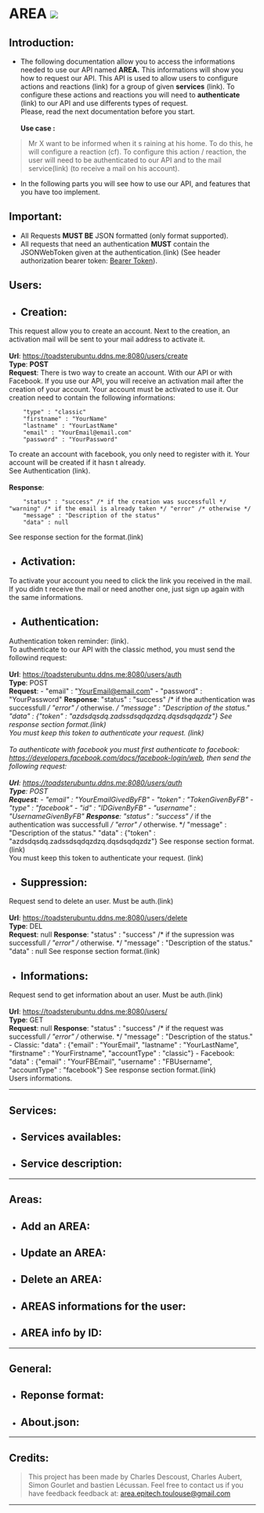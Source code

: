 # **AREA** ![](logo)
## Introduction:
- The following documentation allow you to access the informations needed to use our API named **AREA.** This informations will show you how to request our API. This API is used to allow users to configure actions and reactions (link) for a group of given **services** (link). To configure these actions and reactions you will need to **authenticate** (link) to our API and use differents types of request.<br/> Please, read the next documentation before you start.<br/><br/>**Use case :**
>Mr X  want to be informed when it s raining at his home. To do this, he will configure a reaction (cf). To configure this action / reaction, the user will need to be authenticated to our API and to the mail service(link) (to receive a mail on his account).

- In the following parts you will see how to use our API, and features that you have too implement.

## Important:
- All Requests **MUST BE** JSON formatted (only format supported).
- All requests that need an authentication **MUST** contain the JSONWebToken given at the authentication.(link) (See header authorization bearer token: [Bearer Token](https://swagger.io/docs/specification/authentication/bearer-authentication/)).

## Users:
- ## Creation:
This request allow you to create an account. Next to the creation, an activation mail will be sent to your mail address to activate it.<br/><br/>**Url**: https://toadsterubuntu.ddns.me:8080/users/create<br/>**Type**: **POST**<br/>**Request**: There is two way to create an account. With our API or with Facebook.
If you use our API, you will receive an activation mail after the creation of your account. Your account must be activated to use it.
Our creation need to contain the following informations:

		"type" : "classic"
		"firstname" : "YourName"
		"lastname" : "YourLastName"
		"email" : "YourEmail@email.com"
		"password" : "YourPassword"
To create an account with facebook, you only need to register with it. Your account will be created if it hasn t already.<br/>See Authentication (link).<br/><br/>**Response**: 

		"status" : "success" /* if the creation was successfull */ "warning" /* if the email is already taken */ "error" /* otherwise */
		"message" : "Description of the status"
		"data" : null
See response section for the format.(link)
- ## Activation:
To activate your account you need to click the link you received in the mail. If you didn t receive the mail or need another one, just sign up again with the same informations.
- ## Authentication:
Authentication token reminder: (link).<br/>To authenticate to our API with the classic method, you must send the followind request:<br/><br/>**Url**: https://toadsterubuntu.ddns.me:8080/users/auth<br/>**Type**: POST<br/>**Request**:
		- "email" : "YourEmail@email.com"
		- "password" : "YourPassword"
**Response**: 
                "status" : "success" /* if the authentication was successfull */ "error" /* otherwise. */
                "message" : "Description of the status."
                "data" : {"token" : "azdsdqsdq.zadssdsqdqzdzq.dqsdsqdqzdz"}
See response section format.(link)<br/>You must keep this token to authenticate your request. (link)<br/><br/>To authenticate with facebook you must first authenticate to facebook: https://developers.facebook.com/docs/facebook-login/web, then send the following request:<br/><br/>**Url**: https://toadsterubuntu.ddns.me:8080/users/auth<br/>**Type**: POST<br/>**Request**:
		- "email" : "YourEmailGivedByFB"
		- "token" : "TokenGivenByFB"
		- "type" : "facebook"
		- "id" : "IDGivenByFB"
		- "username" : "UsernameGivenByFB"
**Response**:
		"status" : "success" /* if the authentication was successfull */ "error" /* otherwise. */
		"message" : "Description of the status."
		"data" : {"token" : "azdsdqsdq.zadssdsqdqzdzq.dqsdsqdqzdz"}
See response section format.(link)<br/>You must keep this token to authenticate your request. (link)
- ## Suppression:
Request send to delete an user. Must be auth.(link)<br/><br/>**Url**: https://toadsterubuntu.ddns.me:8080/users/delete<br/>**Type**: DEL<br/>**Request**:
		null
**Response**:
		"status" : "success" /* if the supression was successfull */ "error" /* otherwise. */
		"message" : "Description of the status."
		"data" : null
See response section format.(link)
- ## Informations:
Request send to get information about an user. Must be auth.(link)<br/><br/>**Url**: https://toadsterubuntu.ddns.me:8080/users/<br/>**Type**: GET<br/>**Request**:
		null
**Response**:
                "status" : "success" /* if the request was successfull */ "error" /* otherwise. */
                "message" : "Description of the status."
                - Classic: "data" : {"email" : "YourEmail", "lastname" : "YourLastName", "firstname" : "YourFirstname", "accountType" : "classic"}
                - Facebook: "data" : {"email" : "YourFBEmail", "username" : "FBUsername", "accountType" : "facebook"}
See response section format.(link)<br/>Users informations.

------------

## Services:
- ## Services availables:

- ## Service description:

------------


## Areas:
- ## Add an AREA:

- ## Update an AREA:

- ## Delete an AREA:

- ## AREAS informations for the user:

- ## AREA info by ID:

------------


## General:
- ## Reponse format:

- ## About.json:

------------


## Credits:
>This project has been made by Charles Descoust, Charles Aubert, Simon Gourlet and bastien Lécussan.
Feel free to contact us if you have feedback feedback at: area.epitech.toulouse@gmail.com

------------

